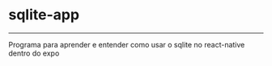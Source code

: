 # sqlite-app
---
Programa para aprender e entender como usar o sqlite no react-native dentro do expo
